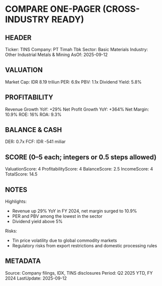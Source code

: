 # COMPARE ONE-PAGER (CROSS-INDUSTRY READY)

## HEADER
Ticker: TINS
Company: PT Timah Tbk
Sector: Basic Materials
Industry: Other Industrial Metals & Mining
AsOf: 2025-09-12

## VALUATION
Market Cap: IDR 8.19 triliun
PER: 6.9x
PBV: 1.1x
Dividend Yield: 5.8%

## PROFITABILITY
Revenue Growth YoY: +29%
Net Profit Growth YoY: +364%
Net Margin: 10.9%
ROE: 16%
ROA: 9.3%

## BALANCE & CASH
DER: 0.7x
FCF: IDR -541 miliar

## SCORE (0–5 each; integers or 0.5 steps allowed)
ValuationScore: 4
ProfitabilityScore: 4
BalanceScore: 2.5
IncomeScore: 4
TotalScore: 14.5

## NOTES
Highlights:
- Revenue up 29% YoY in FY 2024, net margin surged to 10.9%
- PER and PBV among the lowest in the sector
- Dividend yield above 5%

Risks:
- Tin price volatility due to global commodity markets
- Regulatory risks from export restrictions and domestic processing rules

## METADATA
Source: Company filings, IDX, TINS disclosures
Period: Q2 2025 YTD, FY 2024
LastUpdate: 2025-09-12
